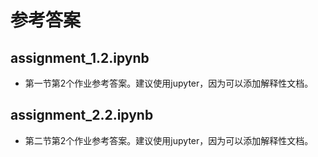 # 参考答案

## assignment_1.2.ipynb

- 第一节第2个作业参考答案。建议使用jupyter，因为可以添加解释性文档。

## assignment_2.2.ipynb

- 第二节第2个作业参考答案。建议使用jupyter，因为可以添加解释性文档。
